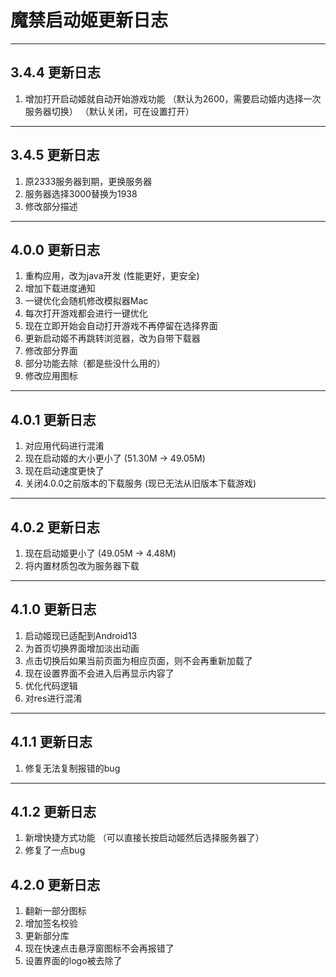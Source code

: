 # 魔禁启动姬更新日志
---
## 3.4.4 更新日志
1. 增加打开启动姬就自动开始游戏功能
（默认为2600，需要启动姬内选择一次服务器切换）
（默认关闭，可在设置打开）
---
## 3.4.5 更新日志
1. 原2333服务器到期，更换服务器
2. 服务器选择3000替换为1938
3. 修改部分描述
---
## 4.0.0 更新日志
1. 重构应用，改为java开发
(性能更好，更安全)
2. 增加下载进度通知
3. 一键优化会随机修改模拟器Mac
4. 每次打开游戏都会进行一键优化
5. 现在立即开始会自动打开游戏不再停留在选择界面
6. 更新启动姬不再跳转浏览器，改为自带下载器
7. 修改部分界面
8. 部分功能去除（都是些没什么用的）
9. 修改应用图标
---
## 4.0.1 更新日志
1. 对应用代码进行混淆
2. 现在启动姬的大小更小了
(51.30M → 49.05M)
3. 现在启动速度更快了
4. 关闭4.0.0之前版本的下载服务
(现已无法从旧版本下载游戏)
---
## 4.0.2 更新日志
1. 现在启动姬更小了
(49.05M → 4.48M)
2. 将内置材质包改为服务器下载
---
## 4.1.0 更新日志
1. 启动姬现已适配到Android13
2. 为首页切换界面增加淡出动画
3. 点击切换后如果当前页面为相应页面，则不会再重新加载了
4. 现在设置界面不会进入后再显示内容了
5. 优化代码逻辑
6. 对res进行混淆
---
## 4.1.1 更新日志
1. 修复无法复制报错的bug
---
## 4.1.2 更新日志
1. 新增快捷方式功能
（可以直接长按启动姬然后选择服务器了）
2. 修复了一点bug
## 4.2.0 更新日志
1. 翻新一部分图标
2. 增加签名校验
3. 更新部分库
4. 现在快速点击悬浮窗图标不会再报错了
5. 设置界面的logo被去除了
